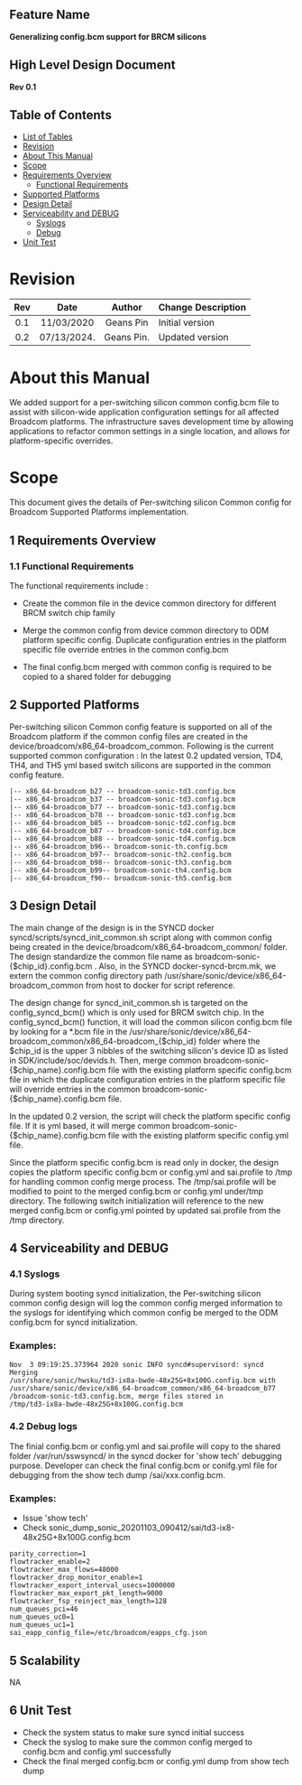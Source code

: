 ## Feature Name
**Generalizing config.bcm support for BRCM silicons**

## High Level Design Document
**Rev 0.1**

## Table of Contents
 * [List of Tables](#list-of-tables)
 * [Revision](#revision)
 * [About This Manual](#about-this-manual)
 * [Scope](#scope)
 * [Requirements Overview](#requirements-overview)
    * [Functional Requirements](#functional-requirements)
 * [Supported Platforms](#supported-platforms)
 * [Design Detail](#design-overview)
 * [Serviceability and DEBUG](#serviceability-and-debug)
    * [Syslogs](#syslogs)
    * [Debug](#debug)
 * [Unit Test](#unit-test)


# Revision
| Rev |     Date    |       Author       | Change Description                |
|:---:|:-----------:|:------------------:|-----------------------------------|
| 0.1 | 11/03/2020  | Geans Pin          | Initial version                   |
| 0.2 | 07/13/2024. | Geans Pin.         | Updated version                   |

# About this Manual
We added support for a per-switching silicon common config.bcm file to assist with silicon-wide application configuration settings for all affected Broadcom platforms. The infrastructure saves development time by allowing applications to refactor common settings in a single location, and allows for platform-specific overrides. 
  
# Scope
This document gives the details of Per-switching silicon Common config for Broadcom Supported Platforms implementation.


## 1 Requirements Overview


### 1.1	Functional Requirements
The functional requirements include :
- Create the common file in the device common directory for different  BRCM switch chip family

- Merge the common config from device common directory to ODM
platform specific config. Duplicate configuration entries in the platform specific file override entries in the common config.bcm

- The final config.bcm merged with common config is required to be copied to a shared folder for debugging   
  

## 2 Supported Platforms

Per-switching silicon Common config feature is supported on all of the Broadcom platform if the common config files are created in the device/broadcom/x86_64-broadcom_common. Following is the current supported common configuration : In the latest 0.2 updated version, TD4, TH4, and TH5 yml based switch silicons are supported
in the common config feature.  

```
|-- x86_64-broadcom_b27 -- broadcom-sonic-td3.config.bcm
|-- x86_64-broadcom_b37 -- broadcom-sonic-td3.config.bcm
|-- x86_64-broadcom_b77 -- broadcom-sonic-td3.config.bcm
|-- x86_64-broadcom_b78 -- broadcom-sonic-td3.config.bcm
|-- x86_64-broadcom_b85 -- broadcom-sonic-td2.config.bcm
|-- x86_64-broadcom_b87 -- broadcom-sonic-td4.config.bcm
|-- x86_64-broadcom_b88 -- broadcom-sonic-td4.config.bcm
|-- x86_64-broadcom_b96-- broadcom-sonic-th.config.bcm
|-- x86_64-broadcom_b97-- broadcom-sonic-th2.config.bcm
|-- x86_64-broadcom_b98-- broadcom-sonic-th3.config.bcm
|-- x86_64-broadcom_b99-- broadcom-sonic-th4.config.bcm
|-- x86_64-broadcom_f90-- broadcom-sonic-th5.config.bcm
```
## 3 Design Detail
The main change of the design is in the SYNCD docker syncd/scripts/syncd_init_common.sh script along with common config being created in the device/broadcom/x86_64-broadcom_common/ folder. The design standardize the common file name as broadcom-sonic-{$chip_id}.config.bcm . Also, in the SYNCD docker-syncd-brcm.mk, we extern the common config directory path /usr/share/sonic/device/x86_64-broadcom_common from host to docker for script reference.

The design change for syncd_init_common.sh is targeted on the config_syncd_bcm() which is only used for BRCM switch chip. In the config_syncd_bcm() function, it will load the common silicon config.bcm file by looking for a *.bcm file in the  /usr/share/sonic/device/x86_64-broadcom_common/x86_64-broadcom_{$chip_id} folder where the $chip_id is the upper 3 nibbles of the switching silicon's device ID as listed in SDK/include/soc/devids.h. Then, merge common broadcom-sonic-{$chip_name}.config.bcm file with the existing platform specific config.bcm file in which the duplicate configuration entries in the platform specific file will override entries in the common broadcom-sonic-{$chip_name}.config.bcm file. 

In the updated 0.2 version, the script will check the platform specific config file. If it is yml based, it will merge common broadcom-sonic-{$chip_name}.config.bcm file with the existing platform specific config.yml file.

Since the platform specific config.bcm is read only in docker, the design copies the platform specific config.bcm or config.yml and sai.profile to /tmp for handling common config merge process. The /tmp/sai.profile will be modified to point to the merged config.bcm or config.yml under/tmp directory. The following switch initialization will reference to the new merged config.bcm or config.yml pointed by updated sai.profile from the /tmp directory.


## 4 Serviceability and DEBUG
### 4.1 Syslogs
During system booting syncd initialization, the Per-switching silicon common config design will log the common config merged information to the syslogs for identifying which common config be merged to the ODM config.bcm for syncd initialization.

### Examples:
```
Nov  3 09:19:25.373964 2020 sonic INFO syncd#supervisord: syncd Merging 
/usr/share/sonic/hwsku/td3-ix8a-bwde-48x25G+8x100G.config.bcm with
/usr/share/sonic/device/x86_64-broadcom_common/x86_64-broadcom_b77
/broadcom-sonic-td3.config.bcm, merge files stored in 
/tmp/td3-ix8a-bwde-48x25G+8x100G.config.bcm
```
### 4.2 Debug logs
The finial config.bcm or config.yml and sai.profile will copy to the shared folder /var/run/sswsyncd/ in the syncd docker for 'show tech' debugging purpose. Developer can check the final config.bcm or conifg.yml file for debugging from the show tech dump /sai/xxx.config.bcm.

### Examples:
- Issue 'show tech'
- Check sonic_dump_sonic_20201103_090412/sai/td3-ix8-48x25G+8x100G.config.bcm  
```
parity_correction=1  
flowtracker_enable=2  
flowtracker_max_flows=48000  
flowtracker_drop_monitor_enable=1  
flowtracker_export_interval_usecs=1000000  
flowtracker_max_export_pkt_length=9000  
flowtracker_fsp_reinject_max_length=128  
num_queues_pci=46  
num_queues_uc0=1  
num_queues_uc1=1  
sai_eapp_config_file=/etc/broadcom/eapps_cfg.json  
```

## 5 Scalability
NA
## 6 Unit Test
- Check the system status to make sure syncd initial success
- Check the syslog to make sure the common config merged to
   config.bcm and config.yml successfully
- Check the final merged config.bcm or config.yml dump from show tech dump 


